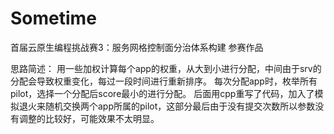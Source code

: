 # Sometime
首届云原生编程挑战赛3：服务网格控制面分治体系构建 参赛作品

思路简述：
用一些加权计算每个app的权重，从大到小进行分配，中间由于srv的分配会导致权重变化，每过一段时间进行重新排序。
每次分配app时，枚举所有pilot，选择一个分配后score最小的进行分配。
后面用cpp重写了代码，加入了模拟退火来随机交换两个app所属的pilot，这部分最后由于没有提交次数所以参数没有调整的比较好，可能效果不太明显。
